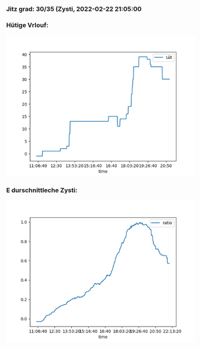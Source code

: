 ### Jitz grad: 30/35 (Zysti, 2022-02-22 21:05:00

### Hütige Vrlouf:
![Graph](Today.png)

### E durschnittleche Zysti:
![Graph](Zysti.png)